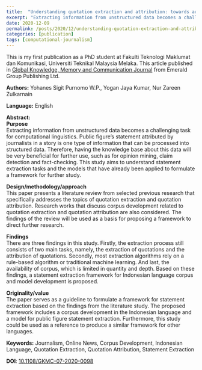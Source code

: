 ```yaml
---
title:  "Understanding quotation extraction and attribution: towards automatic extraction of public figure’s statements for journalism in Indonesia"
excerpt: "Extracting information from unstructured data becomes a challenging task for computational linguistics. Public figure’s statement attributed by journalists in a story is one type of information that can be processed into structured data. Therefore, having the knowledge base about this data will be very beneficial for further use, such as for opinion mining, claim detection and fact-checking. This study aims to understand statement extraction tasks and the models that have already been applied to formulate a framework for further study."
date: 2020-12-09
permalink: /posts/2020/12/understanding-quotation-extraction-and-attribution-towards-automatic-extraction-of-public-figures-statements-for-journalism-in-indonesia/
categories: [publication]
tags: [computational-journalism]
---
```


This is my first publication as a PhD student at Fakulti Teknologi Maklumat dan Komunikasi, Universiti Teknikal Malaysia Melaka. This article published in [Global Knowledge, Memory and Communication Journal](https://www.scimagojr.com/journalsearch.php?q=21100895684&tip=sid&clean=0) from Emerald Group Publishing Ltd.

**Authors:**  Yohanes Sigit Purnomo W.P., Yogan Jaya Kumar, Nur Zareen Zulkarnain

**Language:** English

**Abstract:** <br />
**Purpose** <br />
Extracting information from unstructured data becomes a challenging task for computational linguistics. Public figure’s statement attributed by journalists in a story is one type of information that can be processed into structured data. Therefore, having the knowledge base about this data will be very beneficial for further use, such as for opinion mining, claim detection and fact-checking. This study aims to understand statement extraction tasks and the models that have already been applied to formulate a framework for further study.

**Design/methodology/approach** <br />
This paper presents a literature review from selected previous research that specifically addresses the topics of quotation extraction and quotation attribution. Research works that discuss corpus development related to quotation extraction and quotation attribution are also considered. The findings of the review will be used as a basis for proposing a framework to direct further research.

**Findings** <br />
There are three findings in this study. Firstly, the extraction process still consists of two main tasks, namely, the extraction of quotations and the attribution of quotations. Secondly, most extraction algorithms rely on a rule-based algorithm or traditional machine learning. And last, the availability of corpus, which is limited in quantity and depth. Based on these findings, a statement extraction framework for Indonesian language corpus and model development is proposed.

**Originality/value** <br />
The paper serves as a guideline to formulate a framework for statement extraction based on the findings from the literature study. The proposed framework includes a corpus development in the Indonesian language and a model for public figure statement extraction. Furthermore, this study could be used as a reference to produce a similar framework for other languages.

**Keywords:** Journalism, Online News, Corpus Development, Indonesian Language, Quotation Extraction, Quotation Attribution, Statement Extraction

**DOI**: [10.1108/GKMC-07-2020-0098](https://www.emerald.com/insight/content/doi/10.1108/GKMC-07-2020-0098/full/html)

